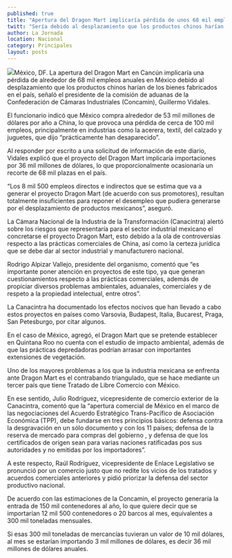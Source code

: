 ```yaml
---
published: true
title: "Apertura del Dragon Mart implicaría pérdida de unos 68 mil empleos anuales: Concamin"
twitt: "Sería debido al desplazamiento que los productos chinos harían de los bienes fabricados en México, señaló el presidente de la comisión de aduanas de la Confederación, Guillermo Vidales."
author: La Jornada
location: Nacional
category: Principales
layout: posts
---
```


![](http://i.imgur.com/6CMJxMDm.jpg)México, DF. La apertura del Dragon Mart en Cancún implicaría una pérdida de alrededor de 68 mil empleos anuales en México debido al desplazamiento que los productos chinos harían de los bienes fabricados en el país, señaló el presidente de la comisión de aduanas de la Confederación de Cámaras Industriales (Concamin), Guillermo Vidales.

El funcionario indicó que México compra alrededor de 53 mil millones de dólares por año a China, lo que provoca una pérdida de cerca de 100 mil empleos, principalmente en industrias como la acerera, textil, del calzado y juguetes, que dijo “prácticamente han desaparecido”.

Al responder por escrito a una solicitud de información de este diario, Vidales explicó que el proyecto del Dragon Mart implicaría importaciones por 36 mil millones de dólares, lo que proporcionalmente ocasionaría un recorte de 68 mil plazas en el país.

“Los 8 mil 500 empleos directos e indirectos que se estima que va a generar el proyecto Dragon Mart (de acuerdo con sus promotores), resultan totalmente insuficientes para reponer el desempleo que pudiera generarse por el desplazamiento de productos mexicanos”, aseguró.

La Cámara Nacional de la Industria de la Transformación (Canacintra) alertó sobre los riesgos que representaría para el sector industrial mexicano el concretarse el proyecto Dragon Mart, esto debido a la ola de controversias respecto a las prácticas comerciales de China, así como la certeza jurídica que se debe dar al sector industrial y manufacturero nacional.

Rodrigo Alpizar Vallejo, presidente del organismo, comentó que “es importante poner atención en proyectos de este tipo, ya que generan cuestionamientos respecto a las prácticas comerciales, además de propiciar diversos problemas ambientales, aduanales, comerciales y de respeto a la propiedad intelectual, entre otros”.

La Canacintra ha documentado los efectos nocivos que han llevado a cabo estos proyectos en países como Varsovia, Budapest, Italia, Bucarest, Praga, San Petesburgo, por citar algunos.

En el caso de México, agregó, el Dragon Mart que se pretende establecer en Quintana Roo no cuenta con el estudio de impacto ambiental, además de que las prácticas depredadoras podrían arrasar con importantes extensiones de vegetación.

Uno de los mayores problemas a los que la industria mexicana se enfrenta ante Dragon Mart es el contrabando triangulado, que se hace mediante un tercer país que tiene Tratado de Libre Comercio con México.

En ese sentido, Julio Rodríguez, vicepresidente de comercio exterior de la Canacintra, comentó que la “apertura comercial de México en el marco de las negociaciones del Acuerdo Estratégico Trans-Pacífico de Asociación Económica (TPP), debe fundarse en tres principios básicos: defensa contra la desgravación en un sólo documento y con los 11 países; defensa de la reserva de mercado para compras del gobierno , y defensa de que los certificados de origen sean para varias naciones ratificadas pos sus autoridades y no emitidas por los importadores”.

A este respecto, Raúl Rodríguez, vicepresidente de Enlace Legislativo se pronunció por un comercio justo que no redite los vicios de los tratados y acuerdos comerciales anteriores y pidió priorizar la defensa del sector productivo nacional.

De acuerdo con las estimaciones de la Concamin, el proyecto generaría la entrada de 150 mil contenedores al año, lo que quiere decir que se importarían 12 mil 500 contenedores o 20 barcos al mes, equivalentes a 300 mil toneladas mensuales.

Si esas 300 mil toneladas de mercancías tuvieran un valor de 10 mil dólares, al mes se estarían importando 3 mil millones de dólares, es decir 36 mil millones de dólares anuales.
